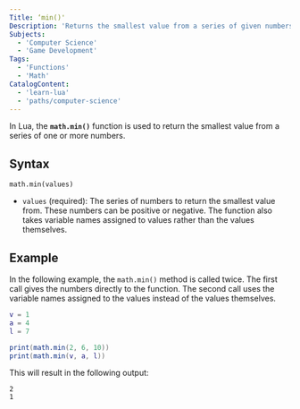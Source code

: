 ```yaml
---
Title: ‘min()'
Description: 'Returns the smallest value from a series of given numbers.'
Subjects:
  - 'Computer Science'
  - 'Game Development'
Tags:
  - 'Functions'
  - 'Math'
CatalogContent:
  - 'learn-lua'
  - 'paths/computer-science'
---
```


In Lua, the **`math.min()`** function is used to return the smallest value from a series of one or more numbers.

## Syntax

```pseudo
math.min(values)
```

- `values` (required): The series of numbers to return the smallest value from. These numbers can be positive or negative. The function also takes variable names assigned to values rather than the values themselves.

## Example

In the following example, the `math.min()` method is called twice. The first call gives the numbers directly to the function. The second call uses the variable names assigned to the values instead of the values themselves.

```lua
v = 1
a = 4
l = 7

print(math.min(2, 6, 10))
print(math.min(v, a, l))
```

This will result in the following output:

```shell
2
1
```
